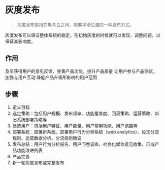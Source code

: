 # 灰度发布

>灰度发布是指在黑与白之间，能够平滑过渡的一种发布方式。

灰度发布可以保证整体系统的稳定，在初始灰度的时候就可以发现、调整问题，以保证其影响度。

## 作用

及早获得用户的意见反馈，完善产品功能，提升产品质量 让用户参与产品测试，加强与用户互动 降低产品升级所影响的用户范围

## 步骤

1. 定义目标
2. 选定策略：包括用户规模、发布频率、功能覆盖度、回滚策略、运营策略、新旧系统部署策略等
3. 筛选用户：包括用户特征、用户数量、用户常用功能、用户范围等
4. 部署系统：部署新系统、部署用户行为分析系统（web analytics）、设定分流规则、运营数据分析、分流规则微调
5. 发布总结：用户行为分析报告、用户问卷调查、社会化媒体意见收集、形成产品功能改进列表
6. 产品完善
7. 新一轮灰度发布或完整发布
